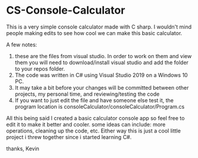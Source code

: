 # CS-Console-Calculator
This is a very simple console calculator made with C sharp. I wouldn't mind people making edits to see how cool we can make this basic calculator.

A few notes:
1. these are the files from visual studio. In order to work on them and view them you will need to download/install visual studio and add the folder to your repos folder.
2. The code was written in C# using Visual Studio 2019 on a Windows 10 PC.
3. It may take a bit before your changes will be committed between other projects, my personal time, and reviewing/testing the code
4. If you want to just edit the file and have someone else test it, the program location is consoleCalculator/consoleCalculator/Program.cs

All this being said I created a basic calculator console app so feel free to edit it to make it better and cooler. some ideas can include: more operations, cleaning up the code, etc. Either way this is just a cool little project i threw together since i started learning C#.


thanks,
    Kevin
